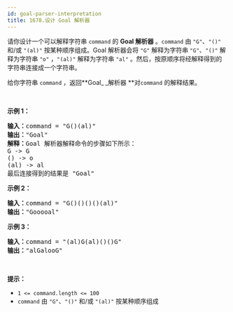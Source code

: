 ```yaml
---
id: goal-parser-interpretation
title: 1678.设计 Goal 解析器
---
```

请你设计一个可以解释字符串 <code>command</code> 的 **Goal 解析器** 。<code>command</code> 由 <code>&#34;G&#34;</code>、<code>&#34;()&#34;</code> 和/或 <code>&#34;(al)&#34;</code> 按某种顺序组成。Goal 解析器会将 <code>&#34;G&#34;</code> 解释为字符串 <code>&#34;G&#34;</code>、<code>&#34;()&#34;</code> 解释为字符串 <code>&#34;o&#34;</code> ，<code>&#34;(al)&#34;</code> 解释为字符串 <code>&#34;al&#34;</code> 。然后，按原顺序将经解释得到的字符串连接成一个字符串。

给你字符串 <code>command</code> ，返回**Goal_<strong> </strong>_解析器 **对<code>command</code> 的解释结果。

 

**示例 1：**


<pre><strong>输入：</strong>command = &#34;G()(al)&#34;<br/><strong>输出：</strong>&#34;Goal&#34;<br/><strong>解释：</strong>Goal 解析器解释命令的步骤如下所示：<br/>G -&gt; G<br/>() -&gt; o<br/>(al) -&gt; al<br/>最后连接得到的结果是 &#34;Goal&#34;<br/></pre>

**示例 2：**


<pre><strong>输入：</strong>command = &#34;G()()()()(al)&#34;<br/><strong>输出：</strong>&#34;Gooooal&#34;<br/></pre>

**示例 3：**


<pre><strong>输入：</strong>command = &#34;(al)G(al)()()G&#34;<br/><strong>输出：</strong>&#34;alGalooG&#34;<br/></pre>

 

**提示：**


- <code>1 &lt;= command.length &lt;= 100</code>
- <code>command</code> 由 <code>&#34;G&#34;</code>、<code>&#34;()&#34;</code> 和/或 <code>&#34;(al)&#34;</code> 按某种顺序组成
